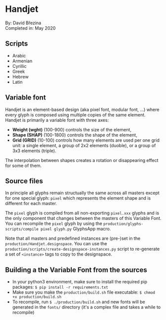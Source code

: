# Handjet

By: David Březina  
Completed in: May 2020

## Scripts

- Arabic
- Armenian
- Cyrillic
- Greek
- Hebrew
- Latin

## Variable font

Handjet is an element-based design (aka pixel font, modular font, …) where every glyph is composed using multiple copies of the same element. Handjet is primarily a variable font with three axes:

- **Weight (wght)** (100-900) controls the size of the element,
- **Shape (SHAP)** (100-1800) controls the shape of the element,
- **Grid (GRID)** (10-100) controls how many elements are used per one grid unit: a single element, a group of 2x2 elements (duoble), or a group of 3x3 elements (triple).

The interpolation between shapes creates a rotation or disappearing effect for some of them.

## Source files

In principle all glyphs remain structually the same across all masters except for one special glyph: `pixel` which represents the element shape and is different for each master.

The `pixel` glyph is compiled from all non-exporting `pixel.xxx` glyphs and is the only component that changes between the masters of this Variable Font. You can recompile the `pixel` glyph by using the `production/glyphs-scripts/compile pixel glyph.py` GlyphsApp macro.

Note that all masters and predefined instances are (pre-)set in the `production/Handjet.designspace`. You can use the `production/scripts/create-designspace-instances.py` script to re-generate a set of `<instance>` tags to copy to the designspace.

## Building a the Variable Font from the sources

- In your python3 environment, make sure to install the required pip packages: `$ pip install -r requirements.txt`
- Make sure you make the `production/build.sh` file executable: `$ chmod +x production/build.sh`
- To recompile, run `$ ./production/build.sh` and new fonts will be generated in the `fonts/` directory (it's a complex file and takes a while to recompile)